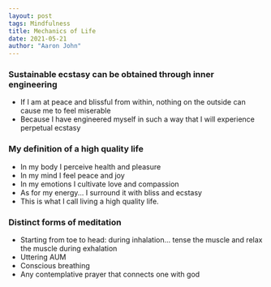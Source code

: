 ```yaml
---
layout: post
tags: Mindfulness
title: Mechanics of Life
date: 2021-05-21
author: "Aaron John"
---
```


### Sustainable ecstasy can be obtained through inner engineering

- If I am at peace and blissful from within, nothing on the outside can cause me to feel miserable
- Because I have engineered myself in such a way that I will experience perpetual ecstasy

### My definition of a high quality life

- In my body I perceive health and pleasure
- In my mind I feel peace and joy
- In my emotions I cultivate love and compassion
- As for my energy... I surround it with bliss and ecstasy
- This is what I call living a high quality life.

### Distinct forms of meditation

- Starting from toe to head: during inhalation... tense the muscle and relax the muscle during exhalation
- Uttering AUM
- Conscious breathing 
- Any contemplative prayer that connects one with god
